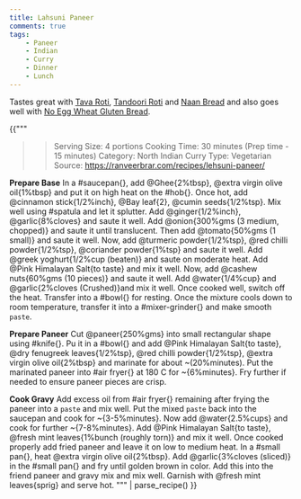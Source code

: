 ```yaml
---
title: Lahsuni Paneer
comments: true
tags:
    - Paneer
    - Indian
    - Curry
    - Dinner
    - Lunch
---
```


Tastes great with [Tava Roti](../Breads/recipe_1_tava_roti.md), [Tandoori Roti](../Breads/recipe_3_tandoori_roti.md) and [Naan Bread](../Breads/recipe_4_naan_bread.md) and also goes well with [No Egg Wheat Gluten Bread](../Breads/recipe_2_wheat_gluten_bread.md).

{{"""
>> Serving Size: 4 portions
>> Cooking Time: 30 minutes (Prep time - 15 minutes)
>> Category: North Indian Curry
>> Type: Vegetarian
>> Source: https://ranveerbrar.com/recipes/lehsuni-paneer/

**Prepare Base**
In a #saucepan{}, add @Ghee{2%tbsp}, @extra virgin olive oil{1%tbsp} and put it on high heat on the #hob{}.
Once hot, add @cinnamon stick{1/2%inch}, @Bay leaf{2}, @cumin seeds{1/2%tsp}.
Mix well using #spatula and let it splutter.
Add @ginger{1/2%inch}, @garlic{8%cloves} and saute it well. 
Add @onion{300%gms (3 medium, chopped)} and saute it until translucent. 
Then add @tomato{50%gms (1 small)} and saute it well.
Now, add @turmeric powder{1/2%tsp}, @red chilli powder{1/2%tsp}, @coriander powder{1%tsp} and saute it well.
Add @greek yoghurt{1/2%cup (beaten)} and saute on moderate heat. 
Add @Pink Himalayan Salt{to taste} and mix it well.
Now, add @cashew nuts{60%gms (10 pieces)} and saute it well.
Add @water{1/4%cup} and @garlic{2%cloves (Crushed)}and mix it well. 
Once cooked well, switch off the heat. 
Transfer into a #bowl{} for resting.
Once the mixture cools down to room temperature, transfer it into a #mixer-grinder{} and make smooth `paste`.

**Prepare Paneer**
Cut @paneer{250%gms} into small rectangular shape using #knife{}.
Pu it in a #bowl{} and add @Pink Himalayan Salt{to taste}, @dry fenugreek leaves{1/2%tsp}, @red chilli powder{1/2%tsp}, @extra virgin olive oil{2%tbsp} and marinate for about ~(20%minutes).
Put the marinated paneer into #air fryer{} at 180 C for ~{6%minutes}.
Fry further if needed to ensure paneer pieces are crisp.

**Cook Gravy**
Add excess oil from #air fryer{} remaining after frying the paneer into a `paste` and mix well.
Put the mixed `paste` back into the saucepan and cook for ~{3-5%minutes}.
Now add @water{2.5%cups} and cook for further ~{7-8%minutes}.
Add @Pink Himalayan Salt{to taste}, @fresh mint leaves{1%bunch (roughly torn)} and mix it well.
Once cooked properly add fried paneer and leave it on low to medium heat.
In a #small pan{}, heat @extra virgin olive oil{2%tbsp}.
Add @garlic{3%cloves (sliced)} in the #small pan{} and fry until golden brown in color.
Add this into the friend paneer and gravy mix and mix well.
Garnish with @fresh mint leaves{sprig} and serve hot.
""" | parse_recipe() }}